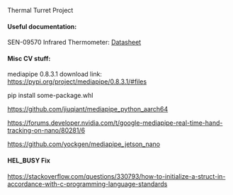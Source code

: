 Thermal Turret Project







#### **Useful documentation:**
SEN-09570 Infrared Thermometer: 
[Datasheet](https://www.sparkfun.com/datasheets/Sensors/Temperature/SEN-09570-datasheet-3901090614M005.pdf)


#### **Misc CV stuff:**

mediapipe 0.8.3.1 download link: https://pypi.org/project/mediapipe/0.8.3.1/#files

pip install some-package.whl


https://github.com/jiuqiant/mediapipe_python_aarch64






https://forums.developer.nvidia.com/t/google-mediapipe-real-time-hand-tracking-on-nano/80281/6




https://github.com/yockgen/mediapipe_jetson_nano

#### HEL_BUSY Fix
https://stackoverflow.com/questions/330793/how-to-initialize-a-struct-in-accordance-with-c-programming-language-standards

